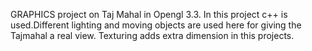 
 GRAPHICS project on Taj Mahal in Opengl 3.3. In this project c++ is used.Different lighting and moving objects are used here for
giving the Tajmahal a real view. Texturing adds extra dimension in this projects.

